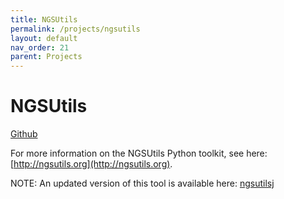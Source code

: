 ```yaml
---
title: NGSUtils
permalink: /projects/ngsutils
layout: default
nav_order: 21
parent: Projects
---
```


# NGSUtils
[Github](https://github.com/ngsutils/ngsutils)

For more information on the NGSUtils Python toolkit, see here: [http://ngsutils.org](http://ngsutils.org).

NOTE: An updated version of this tool is available here: [ngsutilsj](/ngsutilsj)

